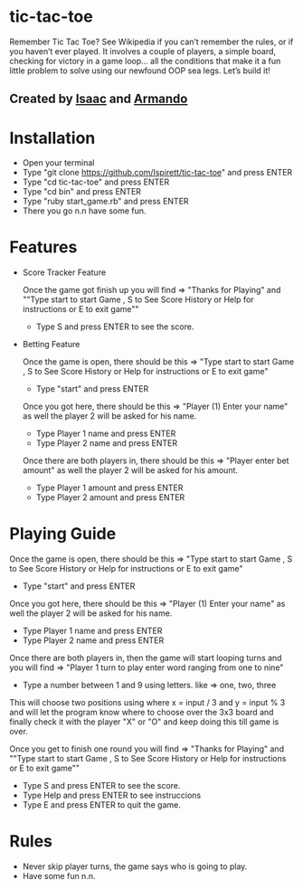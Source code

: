 # tic-tac-toe
Remember Tic Tac Toe? See Wikipedia if you can’t remember the rules, or if you haven’t ever played. It involves a couple of players, a simple board, checking for victory in a game loop… all the conditions that make it a fun little problem to solve using our newfound OOP sea legs. Let’s build it!

## Created by [Isaac](http://github.com/Ispirett) and [Armando](http://github.com/Macatuz)

# Installation
* Open your terminal
* Type "git clone https://github.com/Ispirett/tic-tac-toe" and press ENTER
* Type "cd tic-tac-toe" and press ENTER
* Type "cd bin" and press ENTER
* Type "ruby start_game.rb" and press ENTER
* There you go n.n have some fun.

# Features
* Score Tracker Feature

  Once the game got finish up you will find => "Thanks for Playing" and ""Type start to start Game , S to See Score History or Help for instructions or E to exit game""

  * Type S and press ENTER to see the score.
  
* Betting Feature

  Once the game is open, there should be this => "Type start to start Game , S to See Score History or Help for instructions or E to exit game"

  * Type "start" and press ENTER

  Once you got here, there should be this => "Player (1) Enter your name" as well the player 2 will be asked for his name.

  * Type Player 1 name and press ENTER
  * Type Player 2 name and press ENTER
  
  Once there are both players in, there should be this => "Player enter bet amount" as well the player 2 will be asked for his amount.

  * Type Player 1 amount and press ENTER
  * Type Player 2 amount and press ENTER

# Playing Guide
Once the game is open, there should be this => "Type start to start Game , S to See Score History or Help for instructions or E to exit game"

* Type "start" and press ENTER

Once you got here, there should be this => "Player (1) Enter your name" as well the player 2 will be asked for his name.

* Type Player 1 name and press ENTER
* Type Player 2 name and press ENTER


Once there are both players in, then the game will start looping turns and you will find =>  "Player 1 turn to play enter word ranging from one to nine"

* Type a number  between 1 and 9 using letters. like => one, two, three

This will choose two positions using where x = input / 3 and y = input % 3 and will let the program know where to choose over the 3x3 board and finally check it with the player "X" or "O" and keep doing this till game is over.

Once you get to finish one round you will find => "Thanks for Playing" and ""Type start to start Game , S to See Score History or Help for instructions or E to exit game""

* Type S and press ENTER to see the score.
* Type Help and press ENTER to see instruccions
* Type E and press ENTER to quit the game.


# Rules
* Never skip player turns, the game says who is going to play.
* Have some fun n.n.
